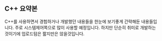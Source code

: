 ## C++ 요약본
C++를 사용하면서 경험하거나 개발했던 내용들을 한눈에 보기좋게 간략해둔 내용들입니다. 
주로 시스템제어쪽으로 많이 사용할 예정입니다. 하지만 단순히 취미로 개발하는것이기에 업로드텀은 짧지만은 않을것입니다.